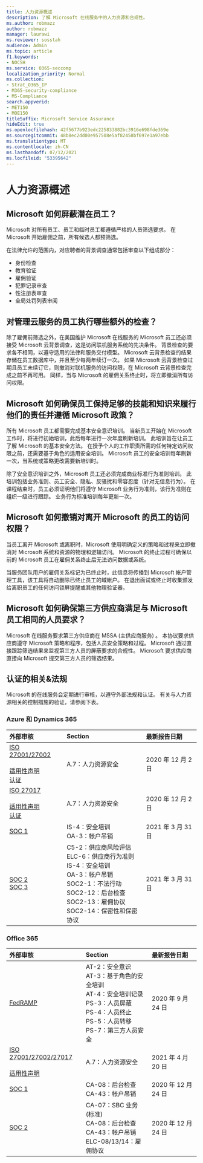 ```yaml
---
title: 人力资源概述
description: 了解 Microsoft 在线服务中的人力资源和合规性。
ms.author: robmazz
author: robmazz
manager: laurawi
ms.reviewer: sosstah
audience: Admin
ms.topic: article
f1.keywords:
- NOCSH
ms.service: O365-seccomp
localization_priority: Normal
ms.collection:
- Strat_O365_IP
- M365-security-compliance
- MS-Compliance
search.appverid:
- MET150
- MOE150
titleSuffix: Microsoft Service Assurance
hideEdit: true
ms.openlocfilehash: 42f5677b923edc225833882bc3916e698fde369e
ms.sourcegitcommit: 48b8ec2dd00e957508e5af82458bf697e1a97ebb
ms.translationtype: MT
ms.contentlocale: zh-CN
ms.lasthandoff: 07/12/2021
ms.locfileid: "53395642"
---
```

# <a name="human-resources-overview"></a>人力资源概述

## <a name="how-does-microsoft-screen-prospective-employees"></a>Microsoft 如何屏蔽潜在员工？

Microsoft 对所有员工、员工和临时员工都遵循严格的人员筛选要求。 在 Microsoft 开始雇佣之前，所有候选人都预筛选。

在法律允许的范围内，对应聘者的背景调查通常包括审查以下组成部分：

- 身份检查
- 教育验证
- 雇佣验证
- 犯罪记录审查
- 性注册表审查
- 全局处罚列表审阅

## <a name="what-additional-checks-are-performed-for-employees-that-manage-cloud-services"></a>对管理云服务的员工执行哪些额外的检查？

除了雇佣前筛选之外，在美国维护 Microsoft 在线服务的 Microsoft 员工还必须接受 Microsoft 云背景调查，这是访问联机服务系统的先决条件。 背景检查的要求各不相同，以遵守适用的法律和服务交付模型。 Microsoft 云背景检查的结果存储在员工数据库中，并且至少每两年续订一次。 如果 Microsoft 云背景检查过期且员工未续订它，则撤消对联机服务的访问权限，在 Microsoft 云背景检查完成之前不再可用。 同样，当与 Microsoft 的雇佣关系终止时，将立即撤消所有访问权限。

## <a name="how-does-microsoft-ensure-employees-maintain-sufficient-skills-and-knowledge-to-perform-their-responsibilities-and-follow-microsoft-policies"></a>Microsoft 如何确保员工保持足够的技能和知识来履行他们的责任并遵循 Microsoft 政策？

所有 Microsoft 员工都需要完成基本安全意识培训。 当新员工开始在 Microsoft 工作时，将进行初始培训，此后每年进行一次年度刷新培训。 此培训旨在让员工了解 Microsoft 的基本安全方法。 在授予个人的工作职责所需的任何特定访问权限之前，还需要基于角色的适用安全培训。 Microsoft 员工的安全培训每年刷新一次，当系统或策略更改需要新培训时。

除了安全意识培训之外，Microsoft 员工还必须完成商业标准行为准则培训。 此培训包括业务准则、员工安全、隐私、反骚扰和零容忍度（针对无信息行为）。 在课程结束时，员工必须证明他们将遵守 Microsoft 业务行为准则，该行为准则在组织一级进行跟踪。 业务行为标准培训每年更新一次。

## <a name="how-does-microsoft-revoke-access-for-employees-who-leave-microsoft"></a>Microsoft 如何撤销对离开 Microsoft 的员工的访问权限？

当员工离开 Microsoft 或离职时，Microsoft 使用明确定义的策略和过程来立即撤消对 Microsoft 系统和资源的物理和逻辑访问。 Microsoft 的终止过程可确保以前的 Microsoft 员工在雇佣关系终止后无法访问数据或系统。

当服务团队用户的雇佣关系标记为已终止时，此信息将传播到 Microsoft 帐户管理工具，该工具将自动删除已终止员工的域帐户。 在退出面试或终止时收集颁发给离职员工的任何访问锁屏提醒或其他物理验证器。

## <a name="how-does-microsoft-ensure-third-party-suppliers-meet-the-same-personnel-requirements-as-microsoft-employees"></a>Microsoft 如何确保第三方供应商满足与 Microsoft 员工相同的人员要求？

Microsoft 在线服务要求第三方供应商在 MSSA (主供应商服务) 。 本协议要求供应商遵守 Microsoft 策略和程序，包括人员安全策略和过程。 Microsoft 通过直接跟踪筛选结果来监视第三方人员的屏蔽要求的合规性。 Microsoft 要求供应商直接向 Microsoft 提交第三方人员的筛选结果。

## <a name="related-external-regulations--certifications"></a>认证的相关&法规

Microsoft 的在线服务会定期进行审核，以遵守外部法规和认证。 有关与人力资源相关的控制措施的验证，请参阅下表。

### <a name="azure-and-dynamics-365"></a>Azure 和 Dynamics 365

| **外部审核** | **Section** | **最新报告日期** |
|:--------------------|:------------|:-----------------------|  
| [ISO 27001/27002](https://servicetrust.microsoft.com/ViewPage/MSComplianceGuideV3?command=Download&downloadType=Document&downloadId=e9116047-f327-430c-a83f-166b7e561ad6&tab=7027ead0-3d6b-11e9-b9e1-290b1eb4cdeb&docTab=7027ead0-3d6b-11e9-b9e1-290b1eb4cdeb_ISO_Reports) <br><br> [适用性声明](https://servicetrust.microsoft.com/ViewPage/MSComplianceGuideV3?command=Download&downloadType=Document&downloadId=00af6c3e-7f3e-4e0d-8b0e-79f45ef2cef1&tab=7027ead0-3d6b-11e9-b9e1-290b1eb4cdeb&docTab=7027ead0-3d6b-11e9-b9e1-290b1eb4cdeb_ISO_Reports) <br> [认证](https://servicetrust.microsoft.com/ViewPage/MSComplianceGuideV3?command=Download&downloadType=Document&downloadId=d7af5304-3a31-40e6-9abb-e26352305d41&tab=7027ead0-3d6b-11e9-b9e1-290b1eb4cdeb&docTab=7027ead0-3d6b-11e9-b9e1-290b1eb4cdeb_ISO_Reports) | A.7：人力资源安全 | 2020 年 12 月 2 日 |
| [ISO 27017](https://servicetrust.microsoft.com/ViewPage/MSComplianceGuideV3?command=Download&downloadType=Document&downloadId=e9116047-f327-430c-a83f-166b7e561ad6&tab=7027ead0-3d6b-11e9-b9e1-290b1eb4cdeb&docTab=7027ead0-3d6b-11e9-b9e1-290b1eb4cdeb_ISO_Reports) <br><br> [适用性声明](https://servicetrust.microsoft.com/ViewPage/MSComplianceGuideV3?command=Download&downloadType=Document&downloadId=a3bca0ac-867d-4204-b66b-13665f5f1e8d&tab=7027ead0-3d6b-11e9-b9e1-290b1eb4cdeb&docTab=7027ead0-3d6b-11e9-b9e1-290b1eb4cdeb_ISO_Reports) <br> [认证](https://servicetrust.microsoft.com/ViewPage/MSComplianceGuideV3?command=Download&downloadType=Document&downloadId=25718a8a-f34d-41e1-a95a-c49246508787&tab=7027ead0-3d6b-11e9-b9e1-290b1eb4cdeb&docTab=7027ead0-3d6b-11e9-b9e1-290b1eb4cdeb_ISO_Reports) | A.7：人力资源安全 | 2020 年 12 月 2 日 |
| [SOC 1](https://servicetrust.microsoft.com/ViewPage/MSComplianceGuideV3?command=Download&downloadType=Document&downloadId=b8721ebd-af20-42fe-b22f-8332b0a19517&tab=7027ead0-3d6b-11e9-b9e1-290b1eb4cdeb&docTab=7027ead0-3d6b-11e9-b9e1-290b1eb4cdeb_SOC_%2F_SSAE_16_Reports) | IS-4：安全培训 <br> OA-3：帐户吊销 | 2021 年 3 月 31 日 |
| [SOC 2](https://servicetrust.microsoft.com/ViewPage/MSComplianceGuideV3?command=Download&downloadType=Document&downloadId=234a0f57-83c1-4afc-a586-a0e7a59592f7&tab=7027ead0-3d6b-11e9-b9e1-290b1eb4cdeb&docTab=7027ead0-3d6b-11e9-b9e1-290b1eb4cdeb_SOC_%2F_SSAE_16_Reports) <br> [SOC 3](https://servicetrust.microsoft.com/ViewPage/MSComplianceGuideV3?command=Download&downloadType=Document&downloadId=75c8cbf6-e456-473c-a05e-34fea888ec2a&tab=7027ead0-3d6b-11e9-b9e1-290b1eb4cdeb&docTab=7027ead0-3d6b-11e9-b9e1-290b1eb4cdeb_SOC_%2F_SSAE_16_Reports) | C5-2：供应商风险评估 <br> ELC-6：供应商行为准则 <br> IS-4：安全培训 <br> OA-3：帐户吊销 <br> SOC2-1：不法行动 <br> SOC2-12：后台检查 <br> SOC2-13：雇佣协议 <br> SOC2-14：保密性和保密协议 | 2021 年 3 月 31 日 |

### <a name="office-365"></a>Office 365

| **外部审核** | **Section** | **最新报告日期** |
|:--------------------|:------------|:-----------------------|  
| [FedRAMP](https://compliance.microsoft.com/compliancemanager) | AT-2：安全意识 <br> AT-3：基于角色的安全培训 <br> AT-4：安全培训记录 <br> PS-3：人员屏蔽 <br> PS-4：人员终止 <br> PS-5：人员转移 <br> PS-7：第三方人员安全 | 2020 年 9 月 24 日 |
| [ISO 27001/27002/27017](https://servicetrust.microsoft.com/ViewPage/MSComplianceGuideV3?command=Download&downloadType=Document&downloadId=8d625374-4f2d-49f8-9d37-a4281ba98222&tab=7027ead0-3d6b-11e9-b9e1-290b1eb4cdeb&docTab=7027ead0-3d6b-11e9-b9e1-290b1eb4cdeb_ISO_Reports) <br><br> [适用性声明](https://servicetrust.microsoft.com/ViewPage/MSComplianceGuideV3?command=Download&downloadType=Document&downloadId=c0df4ce8-c77e-4183-84eb-c8688470d8b1&tab=7027ead0-3d6b-11e9-b9e1-290b1eb4cdeb&docTab=7027ead0-3d6b-11e9-b9e1-290b1eb4cdeb_ISO_Reports) | A.7：人力资源安全 | 2021 年 4 月 20 日 |
| [SOC 1](https://servicetrust.microsoft.com/ViewPage/MSComplianceGuideV3?command=Download&downloadType=Document&downloadId=90df3f9c-3aaf-4dbf-99d0-ca9f2991721b&tab=7027ead0-3d6b-11e9-b9e1-290b1eb4cdeb&docTab=7027ead0-3d6b-11e9-b9e1-290b1eb4cdeb_SOC_%2F_SSAE_16_Reports) | CA-08：后台检查 <br> CA-43：帐户吊销 | 2020 年 12 月 24 日 |
| [SOC 2](https://servicetrust.microsoft.com/ViewPage/MSComplianceGuideV3?command=Download&downloadType=Document&downloadId=a73c1738-7892-42b7-acd3-87b6371c53f6&tab=7027ead0-3d6b-11e9-b9e1-290b1eb4cdeb&docTab=7027ead0-3d6b-11e9-b9e1-290b1eb4cdeb_SOC_%2F_SSAE_16_Reports) | CA-07：SBC 业务 (标准)  <br> CA-08：后台检查 <br> CA-43：帐户吊销 <br> ELC-08/13/14：雇佣协议 | 2020 年 12 月 24 日 |
